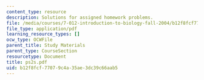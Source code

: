 ```yaml
---
content_type: resource
description: Solutions for assigned homework problems.
file: /media/courses/7-012-introduction-to-biology-fall-2004/b12f8fcf77079c4a35ae3dc39c66aab5_ps2s.pdf
file_type: application/pdf
learning_resource_types: []
ocw_type: OCWFile
parent_title: Study Materials
parent_type: CourseSection
resourcetype: Document
title: ps2s.pdf
uid: b12f8fcf-7707-9c4a-35ae-3dc39c66aab5
---
```

